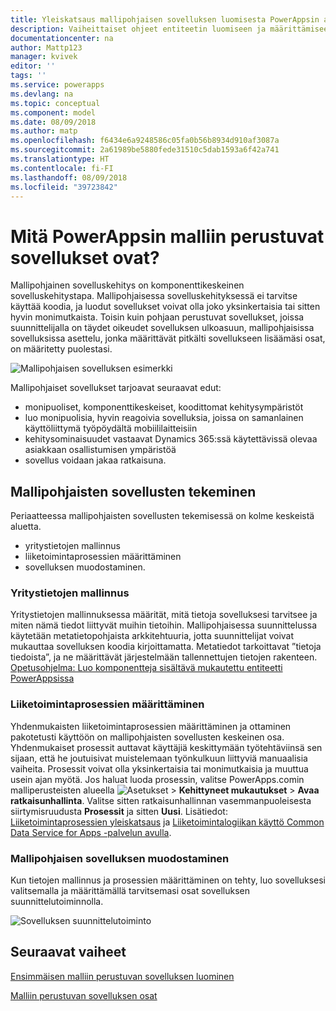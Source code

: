 ```yaml
---
title: Yleiskatsaus mallipohjaisen sovelluksen luomisesta PowerAppsin avulla | Microsoft Docs
description: Vaiheittaiset ohjeet entiteetin luomiseen ja määrittämiseen PowerApps-sovelluksessa käyttämistä varten.
documentationcenter: na
author: Mattp123
manager: kvivek
editor: ''
tags: ''
ms.service: powerapps
ms.devlang: na
ms.topic: conceptual
ms.component: model
ms.date: 08/09/2018
ms.author: matp
ms.openlocfilehash: f6434e6a9248586c05fa0b56b8934d910af3087a
ms.sourcegitcommit: 2a61989be5880fede31510c5dab1593a6f42a741
ms.translationtype: HT
ms.contentlocale: fi-FI
ms.lasthandoff: 08/09/2018
ms.locfileid: "39723842"
---
```

# <a name="what-are-model-driven-apps-in-powerapps"></a>Mitä PowerAppsin malliin perustuvat sovellukset ovat?

Mallipohjainen sovelluskehitys on komponenttikeskeinen sovelluskehitystapa. Mallipohjaisessa sovelluskehityksessä ei tarvitse käyttää koodia, ja luodut sovellukset voivat olla joko yksinkertaisia tai sitten hyvin monimutkaista.  Toisin kuin pohjaan perustuvat sovellukset, joissa suunnittelijalla on täydet oikeudet sovelluksen ulkoasuun, mallipohjaisissa sovelluksissa asettelu, jonka määrittävät pitkälti sovellukseen lisäämäsi osat, on määritetty puolestasi. 

![Mallipohjaisen sovelluksen esimerkki](media/model-driven-app-overview/model-app-sample.png)

Mallipohjaiset sovellukset tarjoavat seuraavat edut:
- monipuoliset, komponenttikeskeiset, koodittomat kehitysympäristöt 
- luo monipuolisia, hyvin reagoivia sovelluksia, joissa on samanlainen käyttöliittymä työpöydältä mobiililaitteisiin
- kehitysominaisuudet vastaavat Dynamics 365:ssä käytettävissä olevaa asiakkaan osallistumisen ympäristöä 
- sovellus voidaan jakaa ratkaisuna.
 
## <a name="the-approach-to-model-driven-app-making"></a>Mallipohjaisten sovellusten tekeminen
Periaatteessa mallipohjaisten sovellusten tekemisessä on kolme keskeistä aluetta.

- yritystietojen mallinnus 
- liiketoimintaprosessien määrittäminen 
- sovelluksen muodostaminen.

### <a name="modeling-business-data"></a>Yritystietojen mallinnus
Yritystietojen mallinnuksessa määrität, mitä tietoja sovelluksesi tarvitsee ja miten nämä tiedot liittyvät muihin tietoihin. Mallipohjaisessa suunnittelussa käytetään metatietopohjaista arkkitehtuuria, jotta suunnittelijat voivat mukauttaa sovelluksen koodia kirjoittamatta. Metatiedot tarkoittavat ”tietoja tiedoista”, ja ne määrittävät järjestelmään tallennettujen tietojen rakenteen. [Opetusohjelma: Luo komponentteja sisältävä mukautettu entiteetti PowerAppsissa](../common-data-service/create-custom-entity.md)

### <a name="defining-business-processes"></a>Liiketoimintaprosessien määrittäminen
Yhdenmukaisten liiketoimintaprosessien määrittäminen ja ottaminen pakotetusti käyttöön on mallipohjaisten sovellusten keskeinen osa. Yhdenmukaiset prosessit auttavat käyttäjiä keskittymään työtehtäviinsä sen sijaan, että he joutuisivat muistelemaan työnkulkuun liittyviä manuaalisia vaiheita. Prosessit voivat olla yksinkertaisia tai monimutkaisia ja muuttua usein ajan myötä. Jos haluat luoda prosessin, valitse PowerApps.comin malliperusteisten alueella ![Asetukset](media/powerapps-gear.png) > **Kehittyneet mukautukset** > **Avaa ratkaisunhallinta**. Valitse sitten ratkaisunhallinnan vasemmanpuoleisesta siirtymisruudusta **Prosessit** ja sitten **Uusi**. Lisätiedot: [Liiketoimintaprosessien yleiskatsaus](/flow/business-process-flows-overview) ja [Liiketoimintalogiikan käyttö Common Data Service for Apps -palvelun avulla](../common-data-service/cds-processes.md). 

### <a name="composing-the-model-driven-app"></a>Mallipohjaisen sovelluksen muodostaminen
Kun tietojen mallinnus ja prosessien määrittäminen on tehty, luo sovelluksesi valitsemalla ja määrittämällä tarvitsemasi osat sovelluksen suunnittelutoiminnolla.

![Sovelluksen suunnittelutoiminto](media/model-driven-app-overview/app-designer.png)

## <a name="next-steps"></a>Seuraavat vaiheet

[Ensimmäisen malliin perustuvan sovelluksen luominen](build-first-model-driven-app.md)

[Malliin perustuvan sovelluksen osat](model-driven-app-components.md)

